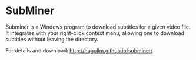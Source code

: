 # SubMiner

Subminer is a Windows program to download subtitles for a given video file.
It integrates with your right-click context menu, allowing one to download
subtitles without leaving the directory.

For details and download:
http://hugollm.github.io/subminer/
